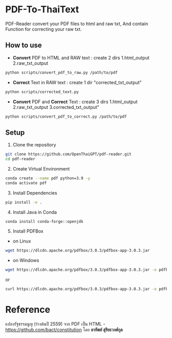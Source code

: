 # PDF-To-ThaiText
PDF-Reader convert your PDF files to html and raw txt, And contain Function for correcting your raw txt.
## How to use
- **Convert** PDF to HTML and RAW text : create 2 dirs 1.html_output 2.raw_txt_output
```bash
python scripts/convert_pdf_to_raw.py /path/to/pdf
```

- **Correct** Text in RAW text : create 1 dir "corrected_txt_output"
```bash
python scripts/corrected_text.py
```

- **Convert** PDF and **Correct** Text : create 3 dirs 1.html_output 2.raw_txt_output 3.corrected_txt_output"
```bash
python scripts/convert_pdf_to_correct.py /path/to/pdf
```

## Setup
1. Clone the repository
```bash
git clone https://github.com/OpenThaiGPT/pdf-reader.git
cd pdf-reader
```
2. Create Virtual Environment
```bash
conda create --name pdf python=3.9 -y
conda activate pdf
```
3. Install Dependencies
```bash
pip install -e .
```
4. Install Java in Conda
```bash
conda install conda-forge::openjdk
```
5. Install PDFBox
-  on Linux
```bash
wget https://dlcdn.apache.org/pdfbox/3.0.3/pdfbox-app-3.0.3.jar
```
-  on Windows
```bash
wget https://dlcdn.apache.org/pdfbox/3.0.3/pdfbox-app-3.0.3.jar -o pdfbox-app-3.0.3.jar
```
or
```bash
curl https://dlcdn.apache.org/pdfbox/3.0.3/pdfbox-app-3.0.3.jar -o pdfbox-app-3.0.3.jar
```


# Reference
แปลงรัฐธรรมนูญ (ร่างต้นปี 2559) จาก PDF เป็น HTML - https://github.com/bact/constitution โดย **อาทิตย์ สุริยะวงศ์กุล**
